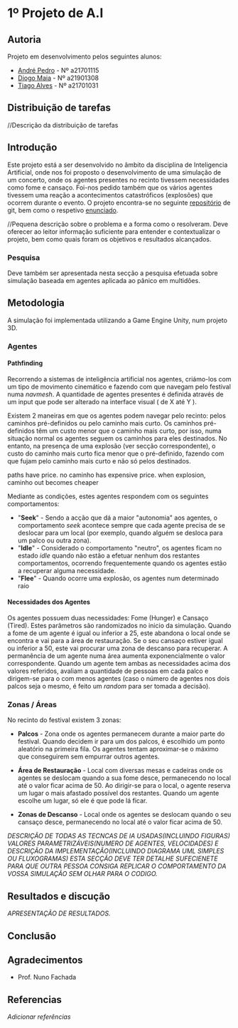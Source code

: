 # 1º Projeto de A.I

## Autoria
Projeto em desenvolvimento pelos seguintes alunos:
* [André Pedro](https://github.com/andre-pedro) - Nº a21701115
* [Diogo Maia](https://github.com/IssaMaia) - Nº a21901308
* [Tiago Alves](https://github.com/Synpse) - Nº a21701031

## Distribuição de tarefas
//Descrição da distribuição de tarefas 

## Introdução
Este projeto está a ser desenvolvido no âmbito da disciplina de Inteligencia Artificial, onde nos foi proposto o desenvolvimento de uma simulação de um concerto, onde os agentes presentes no recinto tivessem necessidades como fome e cansaço. Foi-nos pedido também que os vários agentes tivessem uma reação a acontecimentos catastróficos (explosões) que ocorrem durante o evento.
 O projeto encontra-se no seguinte [repositório] de git, bem como o respetivo [enunciado].

//Pequena descrição sobre o problema e a forma como o resolveram. Deve oferecer ao leitor informação suficiente para entender e contextualizar o projeto,
bem como quais foram os objetivos e resultados alcançados.

### Pesquisa
 Deve também ser apresentada nesta secção a pesquisa efetuada sobre simulação baseada em agentes aplicada ao pânico em multidões.

## Metodologia
A simulação foi implementada utilizando a Game Engine Unity, num projeto 3D.

### Agentes

#### Pathfinding
Recorrendo a sistemas de inteligência artificial nos agentes, criámo-los com um tipo de movimento cinemático e fazendo com que navegam pelo festival numa _navmesh_. A quantidade de agentes presentes é definida através de um input que pode ser alterado na interface visual ( de X até Y ).

Existem 2 maneiras em que os agentes podem navegar pelo recinto: pelos caminhos pré-definidos ou pelo caminho mais curto. Os caminhos pré-definidos têm um custo menor que o caminho mais curto, por isso, numa situação normal os agentes seguem os caminhos para eles destinados.
No entanto, na presença de uma explosão (ver secção correspondente), o custo do caminho mais curto fica menor que o pré-definido, fazendo com que fujam pelo caminho mais curto e não só pelos destinados.

paths have price. no caminho has expensive price. when explosion, caminho out becomes cheaper

Mediante as condições, estes agentes respondem com os seguintes comportamentos:

* "**Seek**" - Sendo a acção que dá a maior "autonomia" aos agentes, o comportamento _seek_ acontece sempre que cada agente precisa de se deslocar para um local (por exemplo, quando alguém se desloca para um palco ou outra zona).
* "**Idle**" - Considerado o comportamento "neutro", os agentes ficam no estado _idle_ quando não estão a efetuar nenhum dos restantes comportamentos, ocorrendo frequentemente quando os agentes estão a recuperar alguma necessidade.
* "**Flee**" - Quando ocorre uma explosão, os agentes num determinado raio 

#### Necessidades dos Agentes

Os agentes possuem duas necessidades: Fome (Hunger) e Cansaço (Tired). Estes parâmetros são randomizados no inicio da simulação. Quando a fome de um agente é igual ou inferior a 25, este abandona o local onde se encontra e vai para a área de restauração. Se o seu cansaço estiver igual ou inferior a 50, este vai procurar uma zona de descanso para recuperar.
A permanência de um agente numa área aumenta exponencialmente o valor correspondente. Quando um agente tem ambas as necessidades acima dos valores referidos, avaliam a quantidade de pessoas em cada palco e dirigem-se para o com menos agentes (caso o número de agentes nos dois palcos seja o mesmo, é feito um _random_ para ser tomada a decisão).

### Zonas / Áreas

No recinto do festival existem 3 zonas:
* **Palcos** - Zona onde os agentes permanecem durante a maior parte do festival. Quando decidem ir para um dos palcos, é escolhido um ponto aleatório na primeira fila. Os agentes tentam aproximar-se o máximo que conseguirem sem empurrar outros agentes.

* **Área de Restauração** - Local com diversas mesas e cadeiras onde os agentes se deslocam quando a sua fome desce, permanecendo no local até o valor ficar acima de 50. Ao dirigir-se para o local, o agente reserva um lugar o mais afastado possível dos restantes. Quando um agente escolhe um lugar, só ele é que pode lá ficar.

* **Zonas de Descanso** - Local onde os agentes se deslocam quando o seu cansaço desce, permanecendo no local até o valor ficar acima de 50. 



*DESCRIÇÃO DE TODAS AS TECNCAS DE IA USADAS(INCLUINDO FIGURAS)
VALORES PARAMETRIZÁVEIS(NUMERO DE AGENTES, VELOCIDADES) E DESCRIÇÃO DA IMPLEMENTAÇÃO(INCLUINDO DIAGRAMA UML SIMPLES OU FLUXOGRAMAS)
ESTA SECÇÃO DEVE TER DETALHE SUFECIENETE PARA QUE OUTRA PESSOA CONSIGA REPLICAR O COMPORTAMENTO DA VOSSA SIMULAÇÃO SEM OLHAR PARA O CODIGO.*
## Resultados e discução
*APRESENTAÇÃO DE RESULTADOS.*
## Conclusão
## Agradecimentos
* Prof. Nuno Fachada
## Referencias
*Adicionar referências*


[repositório]:https://github.com/andre-pedro/projeto1Ai
[enunciado]:https://github.com/VideojogosLusofona/lp2_2019_p1